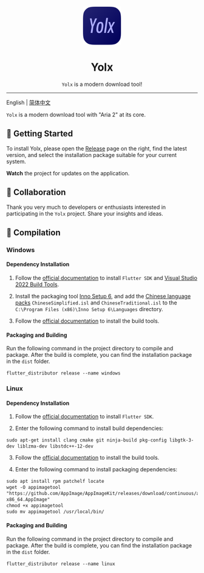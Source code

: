 <p align="center">
<img src="./assets/logo.png" style="width:100px;height:100px;"/>
</p>

<div align="center">

# Yolx

`Yolx` is a modern download tool!

</div>

---

English | [简体中文](../../)

`Yolx` is a modern download tool with "Aria 2" at its core.

## 🙌 Getting Started

To install Yolx, please open the [Release](https://github.com/uiYzzi/Yolx/releases) page on the right, find the latest version, and select the installation package suitable for your current system.

**Watch** the project for updates on the application.

## 🚀 Collaboration

Thank you very much to developers or enthusiasts interested in participating in the `Yolx` project. Share your insights and ideas.

## 🍭 Compilation

### Windows
#### Dependency Installation

1. Follow the [official documentation](https://flutter.cn/docs/get-started/install/windows) to install `Flutter SDK` and [Visual Studio 2022 Build Tools](https://visualstudio.microsoft.com/downloads/#build-tools-for-visual-studio-2022).

2. Install the packaging tool [Inno Setup 6](https://jrsoftware.org/isinfo.php), and add the [Chinese language packs](https://jrsoftware.org/files/istrans/) `ChineseSimplified.isl` and `ChineseTraditional.isl` to the `C:\Program Files (x86)\Inno Setup 6\Languages` directory.

3. Follow the [official documentation](https://distributor.leanflutter.dev/zh-hans/getting-started/) to install the build tools.
#### Packaging and Building

Run the following command in the project directory to compile and package. After the build is complete, you can find the installation package in the `dist` folder.

```
flutter_distributor release --name windows
```

### Linux
#### Dependency Installation

1. Follow the [official documentation](https://flutter.cn/docs/get-started/install/linux) to install `Flutter SDK`.

2. Enter the following command to install build dependencies:
```
sudo apt-get install clang cmake git ninja-build pkg-config libgtk-3-dev liblzma-dev libstdc++-12-dev
```

3. Follow the [official documentation](https://distributor.leanflutter.dev/zh-hans/getting-started/) to install the build tools.

4. Enter the following command to install packaging dependencies:
```
sudo apt install rpm patchelf locate
wget -O appimagetool "https://github.com/AppImage/AppImageKit/releases/download/continuous/appimagetool-x86_64.AppImage"
chmod +x appimagetool
sudo mv appimagetool /usr/local/bin/
```

#### Packaging and Building

Run the following command in the project directory to compile and package. After the build is complete, you can find the installation package in the `dist` folder.

```
flutter_distributor release --name linux
```